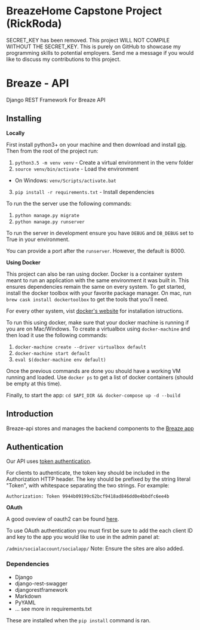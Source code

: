# BreazeHome Capstone Project (RickRoda)
SECRET_KEY has been removed. This project WILL NOT COMPILE WITHOUT THE SECRET_KEY.
This is purely on GitHub to showcase my programming skills to potential employers.
Send me a message if you would like to discuss my contributions to this project.

# Breaze - API
Django REST Framework For Breaze API

## Installing

__Locally__

First install python3+ on your machine and then download and install [pip][1].
Then from the root of the project run:

1. `python3.5 -m venv venv` - Create a virtual environment in the venv folder
2. `source venv/bin/activate` - Load the environment
  - On Windows: `venv/Scripts/activate.bat`
3. `pip install -r requirements.txt` - Install dependencies

To run the the server use the following commands:

1. `python manage.py migrate`
2. `python manage.py runserver`

To run the server in development ensure you have `DEBUG` and `DB_DEBUG` set to
True in your environment.

You can provide a port after the `runserver`. However, the default is 8000.


__Using Docker__

This project can also be ran using docker. Docker is a container system meant
to run an application with the same environment it was built in. This ensures
dependencies remain the same on every system. To get started, install the
docker toolbox with your favorite package manager. On mac, run  `brew cask
install dockertoolbox` to get the tools that you'll need.

For every other system, vist [docker's website][3] for installation
istructions.

To run this using docker, make sure that your docker machine is running if you
are on Mac/Windows. To create a virtualbox using `docker-machine` and then load
it use the following commands:

1. `docker-machine create --driver virtualbox default`
2. `docker-machine start default`
3. `eval $(docker-machine env default)`

Once the previous commands are done you should have a working VM running and
loaded. Use `docker ps` to get a list of docker containers (should be empty at
this time).

Finally, to start the app:
`cd $API_DIR && docker-compose up -d --build`


## Introduction

Breaze-api stores and manages the backend components to the [Breaze app][4]


## Authentication

Our API uses [token authentication][5].

For clients to authenticate, the token key should be included in the
Authorization HTTP header. The key should be prefixed by the string literal
"Token", with whitespace separating the two strings. For example:

    Authorization: Token 9944b09199c62bcf9418ad846dd0e4bbdfc6ee4b

__OAuth__

A good oveview of oauth2 can be found [here][6].

To use OAuth authentication you must first be sure to add the each client ID and
key to the app you would like to use in the admin panel at:

`/admin/socialaccount/socialapp/` Note: Ensure the sites are also added.




### Dependencies

* Django
* django-rest-swagger
* djangorestframework
* Markdown
* PyYAML
* ... see more in requirements.txt

These are installed when the `pip install` command is ran.

[1]: https://pip.pypa.io/en/latest/installing/
[2]: https://docs.python.org/3/using/scripts.html
[3]: https://docs.docker.com/engine/installation/
[4]: http://www.breazehome.com
[5]: http://www.django-rest-framework.org/api-guide/authentication/
[6]: https://developers.google.com/identity/sign-in/web/server-side-flow
